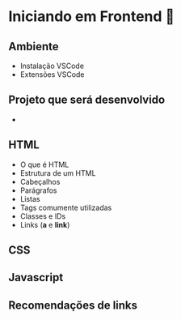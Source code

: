 # Iniciando em Frontend 🚀

## Ambiente
- Instalação VSCode
- Extensões VSCode

## Projeto que será desenvolvido

- 

## HTML

- O que é HTML
- Estrutura de um HTML
- Cabeçalhos
- Parágrafos
- Listas
- Tags comumente utilizadas
- Classes e IDs
- Links (**a** e **link**)


## CSS

## Javascript

## Recomendações de links
